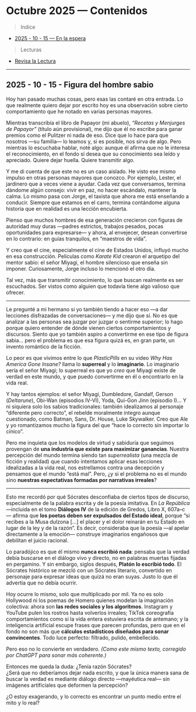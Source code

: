 # Octubre 2025 — Contenidos

> Indice

- [2025 - 10 - 15 — En la espera](#2025---10---15---figura-del-hombre-sabio)

> Lecturas

- [Revisa la Lectura](why-has-america-gone-insane.md)

---

## 2025 - 10 - 15 - Figura del hombre sabio

Hoy han pasado muchas cosas, pero esas las contaré en otra entrada. Lo que realmente quiero dejar por escrito hoy es una observación sobre cierto comportamiento que he notado en varias personas mayores.

Mientras transcribía el libro de Papayor (mi abuelo), *“Recetas y Menjurges de Papayor”* (título aún provisional), me dijo que él no escribe para ganar premios como el Pulitzer ni nada de eso. Dice que lo hace para que nosotros —su familia— lo leamos y, si es posible, nos sirva de algo. Pero mientras lo escuchaba hablar, noté algo: aunque él afirma que no le interesa el reconocimiento, en el fondo sí desea que su conocimiento sea leído y apreciado. Quiere dejar huella. Quiere transmitir algo.

Y me di cuenta de que este no es un caso aislado. He visto ese mismo impulso en otras personas mayores que conozco. Por ejemplo, Lester, el jardinero que a veces viene a ayudar. Cada vez que conversamos, termina dándome algún consejo: vivir en paz, no hacer escándalo, mantener la calma. Lo mismo pasa con Jorge, el taxista que ahora me está enseñando a conducir. Siempre que estamos en el carro, termina contándome alguna historia que en realidad es una lección encubierta.

Pienso que muchos hombres de esa generación crecieron con figuras de autoridad muy duras —padres estrictos, trabajos pesados, pocas oportunidades para expresarse— y ahora, al envejecer, desean convertirse en lo contrario: en guías tranquilos, en “maestros de vida”.

Y creo que el cine, especialmente el cine de Estados Unidos, influyó mucho en esa construcción. Películas como *Karate Kid* crearon el arquetipo del mentor sabio: el señor Miyagi, el hombre silencioso que enseña sin imponer. Curiosamente, Jorge incluso lo mencionó el otro día.

Tal vez, más que transmitir conocimiento, lo que buscan realmente es ser escuchados. Ser vistos como alguien que todavía tiene algo valioso que ofrecer.

---

Le pregunté a mi hermano si yo también tiendo a hacer eso —a dar lecciones disfrazadas de conversaciones— y me dijo que sí. No es que analizar a las personas sea juzgar por juzgar o sentirme superior; lo hago porque quiero entender de dónde vienen ciertos comportamientos y discursos. Siento que yo también aspiro a convertirme en ese tipo de figura sabia… pero el problema es que esa figura quizá es, en gran parte, un invento romántico de la ficción.

Lo peor es que vivimos entre lo que *PlasticPills* en su video *Why Has America Gone Insane?* llama lo **superreal** y lo **imaginario**. Lo imaginario sería el señor Miyagi; lo superreal es que yo *creo* que Miyagi existe de verdad en este mundo, y que puedo convertirme en él o encontrarlo en la vida real.

Y hay tantos ejemplos: el señor Miyagi, Dumbledore, Gandalf, Gerson (*Deltarune*), Obi-Wan (episodios IV-VI), Yoda, Qui-Gon Jinn (episodio I)… Y ni siquiera solo los sabios tradicionales: también idealizamos al personaje “diferente pero correcto”, el rebelde moralmente íntegro aunque cuestionado, como Batman, Sans, Dr. House, Luke Skywalker. Creo que Ale y yo romantizamos mucho la figura del que “hace lo correcto sin importar lo cínico”.

Pero me inquieta que los modelos de virtud y sabiduría que seguimos provengan de **una industria que existe para maximizar ganancias**. Nuestra percepción del mundo termina siendo tan *superrealista* (una mezcla de ficción y realidad) que cuando intentamos aplicar esas lecciones idealizadas a la vida real, nos estrellamos contra una decepción y pensamos que el mundo “está mal”. Pero, ¿y si el problema no es el mundo sino **nuestras expectativas formadas por narrativas irreales**?

---

Esto me recordó por qué Sócrates desconfiaba de ciertos tipos de discurso, especialmente de la palabra escrita y de la poesía imitativa. En *La República* —incluida en el tomo **Diálogos IV** de la edición de Gredos, Libro X, 607a–c— afirma que **los poetas deben ser expulsados del Estado ideal**, porque “si recibes a la Musa dulzona […] el placer y el dolor reinarán en tu Estado en lugar de la ley y de la razón”. Es decir, consideraba que la poesía —al apelar directamente a la emoción— construye imaginarios engañosos que debilitan el juicio racional.

Lo paradójico es que él mismo **nunca escribió nada**: pensaba que la verdad debía buscarse en el diálogo vivo y directo, no en palabras muertas fijadas en pergamino. Y sin embargo, siglos después, **Platón lo escribió todo**. El Sócrates histórico se mezcló con un Sócrates literario, convertido en personaje para expresar ideas que quizá no eran suyas. Justo lo que él advertía que no debía ocurrir.

Hoy ocurre lo mismo, solo que multiplicado por mil. Ya no es solo Hollywood ni los poemas de Homero quienes modelan la imaginación colectiva: ahora son **las redes sociales y los algoritmos**. Instagram y YouTube pulen los rostros hasta volverlos irreales; TikTok coreografía comportamientos como si la vida entera estuviera escrita de antemano; y la inteligencia artificial escupe frases que parecen profundas, pero que en el fondo no son más que **cálculos estadísticos diseñados para sonar convincentes**. Todo luce perfecto: filtrado, pulido, embellecido.  

Pero eso no lo convierte en verdadero. *(Como este mismo texto, corregido por ChatGPT para sonar más coherente.)*

Entonces me queda la duda: ¿Tenía razón Sócrates?  
¿Será que no deberíamos dejar nada escrito, y que la única manera sana de buscar la verdad es mediante diálogo directo —mayéutica real— sin imágenes artificiales que deformen la percepción?

¿O estoy exagerando, y lo correcto es encontrar un punto medio entre el mito y lo real?
